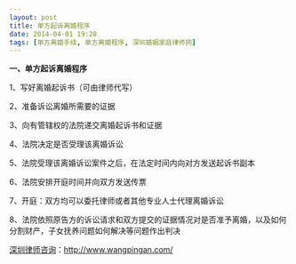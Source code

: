 ```yaml
---
layout: post
title: 单方起诉离婚程序
date: 2014-04-01 19:28
tags: [单方离婚手续, 单方离婚程序, 深圳婚姻家庭律师网]
---
```

<strong>一、单方起诉离婚程序</strong>

1、写好离婚起诉书（可由律师代写）

2、准备诉讼离婚所需要的证据

3、向有管辖权的法院递交离婚起诉书和证据

4、法院决定是否受理该离婚诉讼

5、法院受理该离婚诉讼案件之后，在法定时间内向对方发送起诉书副本

6、法院安排开庭时间并向双方发送传票

7、开庭：双方均可以委托律师或者其他专业人士代理离婚诉讼

8、法院依照原告方的诉讼请求和双方提交的证据情况对是否准予离婚，以及如何分割财产，子女抚养问题如何解决等问题作出判决

<a href="http://www.wangpingan.com/">深圳律师咨询</a>：<a href="http://www.wangpingan.com/">http://www.wangpingan.com/</a>

